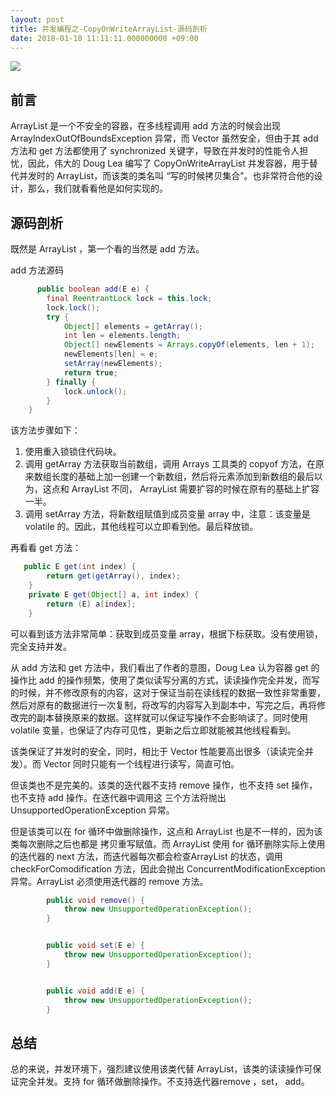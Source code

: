```yaml
---
layout: post
title: 并发编程之-CopyOnWriteArrayList-源码剖析
date: 2018-01-10 11:11:11.000000000 +09:00
---
```

![](http://upload-images.jianshu.io/upload_images/4236553-2f54843f43d60a5d.jpg?imageMogr2/auto-orient/strip%7CimageView2/2/w/1240)


## 前言

ArrayList 是一个不安全的容器，在多线程调用 add 方法的时候会出现 ArrayIndexOutOfBoundsException 异常，而 Vector 虽然安全，但由于其 add 方法和 get 方法都使用了 synchronized 关键字，导致在并发时的性能令人担忧，因此，伟大的 Doug Lea 编写了 CopyOnWriteArrayList 并发容器，用于替代并发时的 ArrayList，而该类的类名叫 “写的时候拷贝集合”。也非常符合他的设计，那么，我们就看看他是如何实现的。

## 源码剖析

既然是 ArrayList ，第一个看的当然是 add 方法。

add 方法源码

```java
      public boolean add(E e) {
        final ReentrantLock lock = this.lock;
        lock.lock();
        try {
            Object[] elements = getArray();
            int len = elements.length;
            Object[] newElements = Arrays.copyOf(elements, len + 1);
            newElements[len] = e;
            setArray(newElements);
            return true;
        } finally {
            lock.unlock();
        }
    }
```
该方法步骤如下：
1. 使用重入锁锁住代码块。
2. 调用 getArray 方法获取当前数组，调用 Arrays 工具类的 copyof 方法，在原来数组长度的基础上加一创建一个新数组，然后将元素添加到新数组的最后以为，这点和 ArrayList 不同， ArrayList 需要扩容的时候在原有的基础上扩容一半。
3. 调用 setArray 方法，将新数组赋值到成员变量 array 中，注意：该变量是 volatile 的。因此，其他线程可以立即看到他。最后释放锁。

再看看 get 方法：

```java
   public E get(int index) {
        return get(getArray(), index);
    }
    private E get(Object[] a, int index) {
        return (E) a[index];
    }

```

可以看到该方法非常简单：获取到成员变量 array，根据下标获取。没有使用锁，完全支持并发。

从 add 方法和 get 方法中，我们看出了作者的意图，Doug Lea 认为容器 get 的操作比 add 的操作频繁，使用了类似读写分离的方式，读读操作完全并发，而写的时候，并不修改原有的内容，这对于保证当前在读线程的数据一致性非常重要，然后对原有的数据进行一次复制，将改写的内容写入到副本中，写完之后，再将修改完的副本替换原来的数据。这样就可以保证写操作不会影响读了。同时使用 volatile 变量，也保证了内存可见性，更新之后立即就能被其他线程看到。

该类保证了并发时的安全，同时，相比于 Vector 性能要高出很多（读读完全并发）。而 Vector 同时只能有一个线程进行读写，简直可怕。

但该类也不是完美的。该类的迭代器不支持 remove 操作，也不支持 set 操作，也不支持 add 操作。在迭代器中调用这 三个方法将抛出 UnsupportedOperationException 异常。

但是该类可以在 for 循环中做删除操作，这点和 ArrayList 也是不一样的，因为该类每次删除之后也都是 拷贝重写赋值。而 ArrayList 使用 for 循环删除实际上使用的迭代器的 next 方法，而迭代器每次都会检查ArrayList 的状态，调用 checkForComodification 方法，因此会抛出 ConcurrentModificationException 异常。ArrayList 必须使用迭代器的 remove 方法。

```java
        public void remove() {
            throw new UnsupportedOperationException();
        }


        public void set(E e) {
            throw new UnsupportedOperationException();
        }


        public void add(E e) {
            throw new UnsupportedOperationException();
        }
```


## 总结

总的来说，并发环境下，强烈建议使用该类代替 ArrayList，该类的读读操作可保证完全并发。支持 for 循环做删除操作。不支持迭代器remove ，set， add。






























